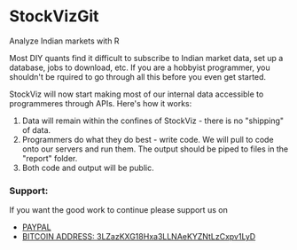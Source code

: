 # StockVizGit
Analyze Indian markets with R

Most DIY quants find it difficult to subscribe to Indian market data, set up a database, jobs to download, etc. If you are a hobbyist programmer, you shouldn't be rquired to go through all this before you even get started.

StockViz will now start making most of our internal data accessible to programmeres through APIs. Here's how it works:

1. Data will remain within the confines of StockViz - there is no "shipping" of data.
2. Programmers do what they do best - write code. We will pull to code onto our servers and run them. The output should be piped to files in the "report" folder.
3. Both code and output will be public.

### Support:

If you want the good work to continue please support us on

* [PAYPAL](https://www.paypal.me/ishandutta2007)
* [BITCOIN ADDRESS: 3LZazKXG18Hxa3LLNAeKYZNtLzCxpv1LyD](https://www.coinbase.com/join/5a8e4a045b02c403bc3a9c0c)
